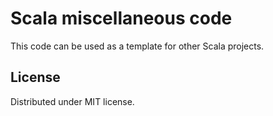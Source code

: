 # Scala miscellaneous code

This code can be used as a template for other Scala projects.

## License

Distributed under MIT license.
